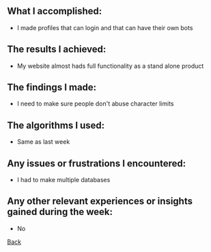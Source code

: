 ## What I accomplished:
- I made profiles that can login and that can have their own bots

## The results I achieved:
- My website almost hads full functionality as a stand alone product

## The findings I made:
- I need to make sure people don't abuse character limits

## The algorithms I used:
- Same as last week

## Any issues or frustrations I encountered:
- I had to make multiple databases

## Any other relevant experiences or insights gained during the week:
- No

[Back](./)
